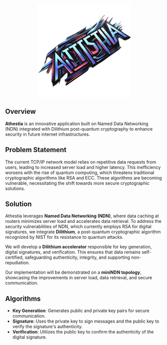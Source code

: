 <div align="center">
  <img src="Athestia.png" alt="Athestia" width="300" height="300">
</div>

## Overview
**Athestia** is an innovative application built on Named Data Networking (NDN) integrated with Dilithium post-quantum cryptography to enhance security in future internet infrastructures.

## Problem Statement
The current TCP/IP network model relies on repetitive data requests from users, leading to increased server load and higher latency. This inefficiency worsens with the rise of quantum computing, which threatens traditional cryptographic algorithms like RSA and ECC. These algorithms are becoming vulnerable, necessitating the shift towards more secure cryptographic solutions.

## Solution
Athestia leverages **Named Data Networking (NDN)**, where data caching at routers minimizes server load and accelerates data retrieval. To address the security vulnerabilities of NDN, which currently employs RSA for digital signatures, we integrate **Dilithium**, a post-quantum cryptographic algorithm recognized by NIST for its resistance to quantum attacks. 

We will develop a **Dilithium accelerator** responsible for key generation, digital signatures, and verification. This ensures that data remains self-certified, safeguarding authenticity, integrity, and supporting non-repudiation. 

Our implementation will be demonstrated on a **miniNDN topology**, showcasing the improvements in server load, data retrieval, and secure communication.

## Algorithms
- **Key Generation**: Generates public and private key pairs for secure communication.
- **Signature**: Uses the private key to sign messages and the public key to verify the signature's authenticity.
- **Verification**: Utilizes the public key to confirm the authenticity of the digital signature.
